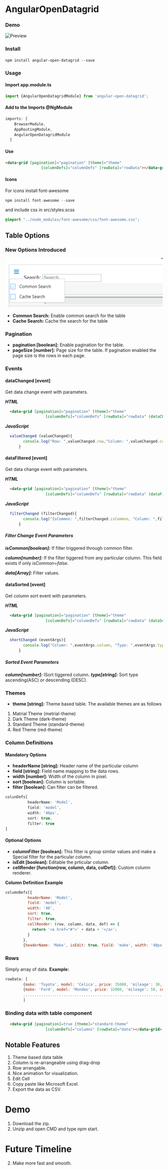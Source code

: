 # AngularOpenDatagrid
### Demo
![Preview](https://raw.githubusercontent.com/sowvikr/angular-open-datagrid-lib/master/AngularOpenDatagridLib.gif)
### Install
```npm install angular-open-datagrid --save```
### Usage
#### Import app.module.ts
```javascript
import {AngularOpenDatagridModule} from 'angular-open-datagrid';
```
#### Add to the Imports @NgModule

```javascript
imports: [
    BrowserModule,
    AppRoutingModule,
    AngularOpenDatagridModule
  ]
```
#### Use
```html
<data-grid [pagination]="pagination" [theme]="theme"
                [columnDefs]="columnDefs" [rowData]="rowData"></data-grid>
```
#### Icons
For icons install font-awesome 
```javascript
npm install font-awesome --save
```
and include css in src/styles.scss
```css
@import "../node_modules/font-awesome/css/font-awesome.css";
```

## Table Options
### New Options Introduced
![Preview](https://raw.githubusercontent.com/sowvikr/angular-open-datagrid-lib/master/NewOptions.png)
* **Common Search:** Enable common search for the table
* **Cache Search:** Cache the search for the table
### Pagination
* **pagination [boolean]:** Enable pagination for the table.
* **pageSize [number]:** Page size for the table. If pagination enabled the page size is the rows in each page.
### Events
#### dataChanged [event] 
Get data change event with parameters.

**_HTML_**
```html
  <data-grid [pagination]="pagination" [theme]="theme"
                  [columnDefs]="columnDefs" [rowData]="rowData" (dataChanged)="valueChanged($event)" ></data-grid>
  ```
 **_JavaScript_**
 ```javascript
   valueChanged (valueChanged){
         console.log("Row: ",valueChanged.row,"Column: ",valueChanged.column, "Data: ",,valueChanged.data );
       }
   ```
#### dataFiltered [event] 
Get data change event with parameters.

**_HTML_**
```html
  <data-grid [pagination]="pagination" [theme]="theme"
                  [columnDefs]="columnDefs" [rowData]="rowData" (dataFiltered)="filterChanged($event)" ></data-grid>
  ```
 **_JavaScript_**
 ```javascript
   filterChanged (filterChanged){
         console.log("IsCommon: ",filterChanged.isCommon, "Column: ",filterChanged.column, "Data: ",filterChanged.filterOptions );
       }
   ```
   ##### Filter Change Event Parameters
   
   **_isCommon[boolean]:_** If filter triggered through common filter.
   
   **_column[number]:_** If the filter tiggered from any particular column. This field exists if only _isCommon=false_.
   
   **_data[Array]:_** Filter values.
   
#### dataSorted [event] 
Get column sort event with parameters.

**_HTML_**
```html
  <data-grid [pagination]="pagination" [theme]="theme"
                  [columnDefs]="columnDefs" [rowData]="rowData" (dataSorted)="shortChanged($event)" ></data-grid>
  ```
 **_JavaScript_**
 ```javascript
   shortChanged (eventArgs){
         console.log("Column: ",eventArgs.column, "Type: ",eventArgs.type );
       }
   ```
   ##### Sorted Event Parameters
   **_column[number]:_** ISort tiggered column. 
   **_type[string]:_** Sort type ascending(ASC) or descending (DESC).
### Themes
* **theme [string]:** Theme based table. The available themes are as follows
1. Matrial Theme (metrial-theme)
2. Dark Theme (dark-theme)
3. Standard Theme (standard-theme)
4. Red Theme (red-theme)
### Column Definitions
#### Mandatory Options
* **headerName [string]:** Header name of the particular column
* **field [string]:** Field name mapping to the data rows.
* **width [number]:** Width of the column in pixel.
* **sort [boolean]:** Column is sortable.
* **filter [boolean]:** Can filter can be filtered.

```javascript
colunDefs[          
          headerName: 'Model',
          field: 'model',
          width: '40px',
          sort: true,
          filter: true
]
```
#### Optional Options
* **columnFilter [boolean]:** This filter is group similar values and make a Special filter for the particular column.
* **isEdit [boolean]:** Editable the prticular column.
* **cellRender [function(row, column, data, colDef)]:** Custom column renderer.


**Column Definition Example**
```javascript
columnDefs[{
          headerName: 'Model',
          field: 'model',
          width: '40',
          sort: true,
          filter: true,
          cellRender: (row, column, data, def) => {
            return '<a href="#">' + data + '</a>';
          }
        },
        {headerName: 'Make', isEdit: true, field: 'make', width: '40px'......}]
```

### Rows
Simply array of data.
**Example:**
```javascript
rowData: [
        {make: 'Toyota', model: 'Celica', price: 35000, 'mileage': 30, color: 'red'},
        {make: 'Ford', model: 'Mondeo', price: 32000, 'mileage': 50, color: 'green'},
        .............................................................................
        ]
```
### Binding data with table component
```html
  <data-grid [pagination]=true [theme]="standard-theme"
                  [columnDefs]="columns" [rowData]="data"></data-grid>
```

## Notable Features
1. Theme based data table
2. Column is re-arrangeable using drag-drop
3. Row arrangable.
4. Nice animation for visualization.
5. Edit Cell
6. Copy paste like Microsoft Excel.
7. Export the data as CSV.

# Demo
1. Download the zip.
2. Unzip and open CMD and type npm start.

# Future Timeline
2. Make more fast and smooth.
